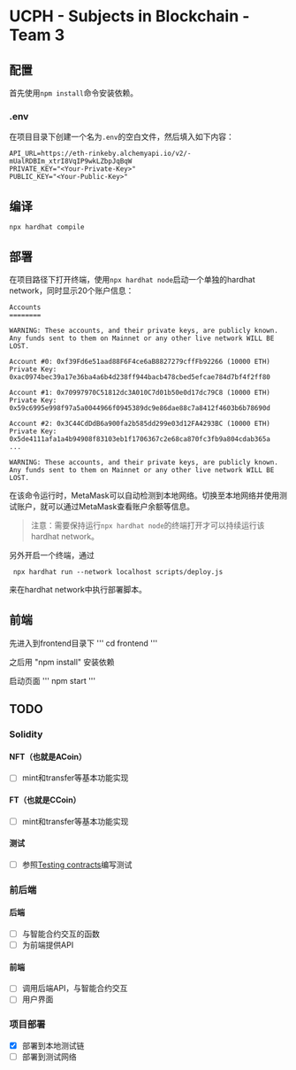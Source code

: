 # UCPH - Subjects in Blockchain - Team 3

## 配置
首先使用`npm install`命令安装依赖。

### .env
在项目目录下创建一个名为`.env`的空白文件，然后填入如下内容：
```
API_URL=https://eth-rinkeby.alchemyapi.io/v2/-mUalRDBIm_xtrI8VqIP9wkLZbpJqBqW
PRIVATE_KEY="<Your-Private-Key>"
PUBLIC_KEY="<Your-Public-Key>"
```
## 编译
```
npx hardhat compile
```

## 部署
在项目路径下打开终端，使用`npx hardhat node`启动一个单独的hardhat network，同时显示20个账户信息：
```
Accounts
========

WARNING: These accounts, and their private keys, are publicly known.
Any funds sent to them on Mainnet or any other live network WILL BE LOST.

Account #0: 0xf39Fd6e51aad88F6F4ce6aB8827279cffFb92266 (10000 ETH)
Private Key: 0xac0974bec39a17e36ba4a6b4d238ff944bacb478cbed5efcae784d7bf4f2ff80

Account #1: 0x70997970C51812dc3A010C7d01b50e0d17dc79C8 (10000 ETH)
Private Key: 0x59c6995e998f97a5a0044966f0945389dc9e86dae88c7a8412f4603b6b78690d

Account #2: 0x3C44CdDdB6a900fa2b585dd299e03d12FA4293BC (10000 ETH)
Private Key: 0x5de4111afa1a4b94908f83103eb1f1706367c2e68ca870fc3fb9a804cdab365a
...

WARNING: These accounts, and their private keys, are publicly known.
Any funds sent to them on Mainnet or any other live network WILL BE LOST.
```

在该命令运行时，MetaMask可以自动检测到本地网络。切换至本地网络并使用测试账户，就可以通过MetaMask查看账户余额等信息。

> 注意：需要保持运行`npx hardhat node`的终端打开才可以持续运行该hardhat network。


另外开启一个终端，通过
```
 npx hardhat run --network localhost scripts/deploy.js
```
来在hardhat network中执行部署脚本。

## 前端
先进入到frontend目录下
'''
cd frontend
'''

之后用 "npm install" 安装依赖

启动页面
'''
npm start
'''

## TODO

### Solidity
#### NFT（也就是ACoin）
- [ ] mint和transfer等基本功能实现

#### FT（也就是CCoin）
- [ ] mint和transfer等基本功能实现

#### 测试
- [ ] 参照[Testing contracts](https://hardhat.org/hardhat-runner/docs/guides/test-contracts)编写测试

### 前后端
#### 后端
- [ ] 与智能合约交互的函数
- [ ] 为前端提供API

#### 前端
- [ ] 调用后端API，与智能合约交互
- [ ] 用户界面

### 项目部署
- [x] 部署到本地测试链
- [ ] 部署到测试网络